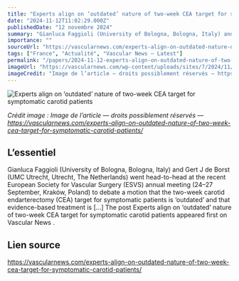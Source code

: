 ```yaml
---
title: "Experts align on ‘outdated’ nature of two-week CEA target for symptomatic carotid patients"
date: "2024-11-12T11:02:29.000Z"
publishedDate: "12 novembre 2024"
summary: "Gianluca Faggioli (University of Bologna, Bologna, Italy) and Gert J de Borst (UMC Utrecht, Utrecht, The Netherlands) went head-to-head at the recent European Society for Vascular Surgery (ESVS) annual meeting (24–27 September, Kraków, Poland) to debate a motion that the two-week carotid endarterectomy (CEA) target for symptomatic patients is ‘outdated’ and that evidence-based treatment is [&#8230;] The post Experts align on ‘outdated’ nature of two-week CEA target for symptomatic carotid patients appeared first on Vascular News ."
importance: ""
sourceUrl: "https://vascularnews.com/experts-align-on-outdated-nature-of-two-week-cea-target-for-symptomatic-carotid-patients/"
tags: ["France", "Actualité", "Vascular News — Latest"]
permalink: "/papers/2024-11-12-experts-align-on-outdated-nature-of-two-week-cea-target-for-symptomatic-carotid-patients"
imageUrl: "https://vascularnews.com/wp-content/uploads/sites/7/2024/11/towfiqu-barbhuiya-bwOAixLG0uc-unsplash-1-scaled.jpg"
imageCredit: "Image de l’article — droits possiblement réservés — https://vascularnews.com/experts-align-on-outdated-nature-of-two-week-cea-target-for-symptomatic-carotid-patients/"
---
```


![Experts align on ‘outdated’ nature of two-week CEA target for symptomatic carotid patients](https://vascularnews.com/wp-content/uploads/sites/7/2024/11/towfiqu-barbhuiya-bwOAixLG0uc-unsplash-1-scaled.jpg)

*Crédit image : Image de l’article — droits possiblement réservés — https://vascularnews.com/experts-align-on-outdated-nature-of-two-week-cea-target-for-symptomatic-carotid-patients/*

## L’essentiel

Gianluca Faggioli (University of Bologna, Bologna, Italy) and Gert J de Borst (UMC Utrecht, Utrecht, The Netherlands) went head-to-head at the recent European Society for Vascular Surgery (ESVS) annual meeting (24–27 September, Kraków, Poland) to debate a motion that the two-week carotid endarterectomy (CEA) target for symptomatic patients is ‘outdated’ and that evidence-based treatment is [&#8230;] The post Experts align on ‘outdated’ nature of two-week CEA target for symptomatic carotid patients appeared first on Vascular News .

## Lien source

https://vascularnews.com/experts-align-on-outdated-nature-of-two-week-cea-target-for-symptomatic-carotid-patients/
